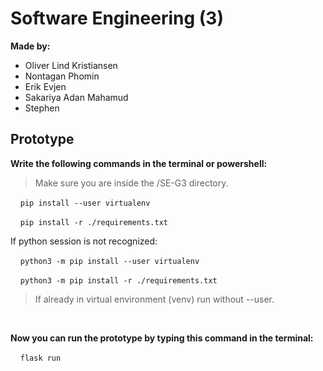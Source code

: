 # Software Engineering (3)

**Made by:**
- Oliver Lind Kristiansen
- Nontagan Phomin
- Erik Evjen
- Sakariya Adan Mahamud
- Stephen

## Prototype

**Write the following commands in the terminal or powershell:**
> Make sure you are inside the /SE-G3 directory.

&nbsp;&nbsp;&nbsp;&nbsp;`pip install --user virtualenv`

&nbsp;&nbsp;&nbsp;&nbsp;`pip install -r ./requirements.txt`

If python session is not recognized:

&nbsp;&nbsp;&nbsp;&nbsp;`python3 -m pip install --user virtualenv`

&nbsp;&nbsp;&nbsp;&nbsp;`python3 -m pip install -r ./requirements.txt`

> If already in virtual environment (venv) run without --user.

<br>

**Now you can run the prototype by typing this command in the terminal:**

&nbsp;&nbsp;&nbsp;&nbsp;`flask run`
